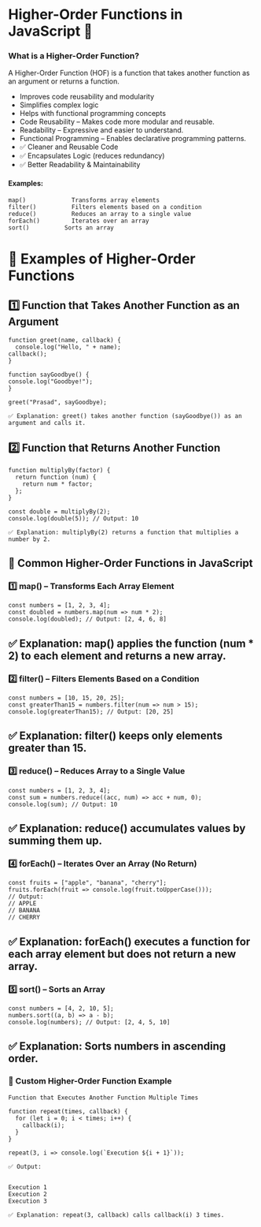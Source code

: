# Higher-Order Functions in JavaScript 🚀

### What is a Higher-Order Function?
A Higher-Order Function (HOF) is a function that takes another function as an argument or returns a function.
+ Improves code reusability and modularity
+ Simplifies complex logic
+ Helps with functional programming concepts
+ Code Reusability – Makes code more modular and reusable.
+ Readability – Expressive and easier to understand.
+ Functional Programming – Enables declarative programming patterns.
+ ✅ Cleaner and Reusable Code
+ ✅ Encapsulates Logic (reduces redundancy)
+ ✅ Better Readability & Maintainability

#### Examples:
    map()	          Transforms array elements
    filter()	      Filters elements based on a condition
    reduce()	      Reduces an array to a single value
    forEach()	      Iterates over an array
    sort()	        Sorts an array

# 🔹 Examples of Higher-Order Functions
## 1️⃣ Function that Takes Another Function as an Argument

    function greet(name, callback) {
      console.log("Hello, " + name);
    callback();
    }

    function sayGoodbye() {
    console.log("Goodbye!");
    }

    greet("Prasad", sayGoodbye);
    
    ✅ Explanation: greet() takes another function (sayGoodbye()) as an argument and calls it.

## 2️⃣ Function that Returns Another Function

    function multiplyBy(factor) {
      return function (num) {
        return num * factor;
      };
    }
    
    const double = multiplyBy(2);
    console.log(double(5)); // Output: 10
    
    ✅ Explanation: multiplyBy(2) returns a function that multiplies a number by 2.

## 🔹 Common Higher-Order Functions in JavaScript
### 1️⃣ map() – Transforms Each Array Element

    const numbers = [1, 2, 3, 4];
    const doubled = numbers.map(num => num * 2);
    console.log(doubled); // Output: [2, 4, 6, 8]

## ✅ Explanation: map() applies the function (num * 2) to each element and returns a new array.
### 2️⃣ filter() – Filters Elements Based on a Condition

    const numbers = [10, 15, 20, 25];
    const greaterThan15 = numbers.filter(num => num > 15);
    console.log(greaterThan15); // Output: [20, 25]

## ✅ Explanation: filter() keeps only elements greater than 15.
### 3️⃣ reduce() – Reduces Array to a Single Value

    const numbers = [1, 2, 3, 4];
    const sum = numbers.reduce((acc, num) => acc + num, 0);
    console.log(sum); // Output: 10

## ✅ Explanation: reduce() accumulates values by summing them up.
### 4️⃣ forEach() – Iterates Over an Array (No Return)

    const fruits = ["apple", "banana", "cherry"];
    fruits.forEach(fruit => console.log(fruit.toUpperCase()));
    // Output:
    // APPLE
    // BANANA
    // CHERRY

## ✅ Explanation: forEach() executes a function for each array element but does not return a new array.
### 5️⃣ sort() – Sorts an Array

    const numbers = [4, 2, 10, 5];
    numbers.sort((a, b) => a - b);
    console.log(numbers); // Output: [2, 4, 5, 10]

## ✅ Explanation: Sorts numbers in ascending order.
### 🔹 Custom Higher-Order Function Example
    Function that Executes Another Function Multiple Times
    
    function repeat(times, callback) {
      for (let i = 0; i < times; i++) {
        callback(i);
      }
    }
    
    repeat(3, i => console.log(`Execution ${i + 1}`));
    
    ✅ Output:

    
    Execution 1
    Execution 2
    Execution 3
    
    ✅ Explanation: repeat(3, callback) calls callback(i) 3 times.
